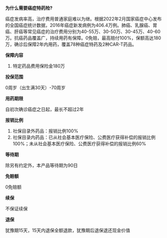 **为什么需要癌症特药险?**

癌症发病率高，治疗费用普通家庭难以为继。根据2022年2月国家癌症中心发布的全国癌症统计数据，2016年癌症新发病例为406.4万例。肺癌、乳腺癌、胃癌、肝癌等常见癌症的治疗费用分别为40-55万、30-50万、30-45万、40-60万。抗癌药品覆盖广，持续用药有保障。0免赔，最高赔付100%，保额高达180万，确诊后保障2年内用药，覆盖78种癌症特药及2种CAR-T药品。

**保障内容**

1. 特定药品费用保险金180万

**投保范围**

0周岁（出生满30天）-70周岁

**用药期限**

自初次确诊癌症之日起，最长不超过2年

**报销比例**

1. 社保目录外药品：报销比例100%
2. 社保目录内药品：已从社会基本医疗保险、公费医疗获得补偿的报销比例100%；未从社会基本医疗保险、公费医疗获得补偿的报销比例60%

**等待期**

除另有约定外，本产品等待期为90日

**免赔额**

0免赔额

**续保**

不保证续保

**退保**

犹豫期15天，15天内退保全额退款，犹豫期后退保退还现金价值